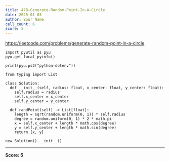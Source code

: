 ```yaml
---
title: 478-Generate-Random-Point-In-A-Circle
date: 2025-01-03
author: Your Name
cell_count: 6
score: 5
---
```


https://leetcode.com/problems/generate-random-point-in-a-circle


```
import pyutil as pyu
pyu.get_local_pyinfo()
```


```
print(pyu.ps2("python-dotenv"))
```


```
from typing import List
```


```
class Solution:
  def __init__(self, radius: float, x_center: float, y_center: float):
    self.radius = radius
    self.x_center = x_center
    self.y_center = y_center

  def randPoint(self) -> List[float]:
    length = sqrt(random.uniform(0, 1)) * self.radius
    degree = random.uniform(0, 1) * 2 * math.pi
    x = self.x_center + length * math.cos(degree)
    y = self.y_center + length * math.sin(degree)
    return [x, y]
```


```
new Solution().__init__()
```


---
**Score: 5**